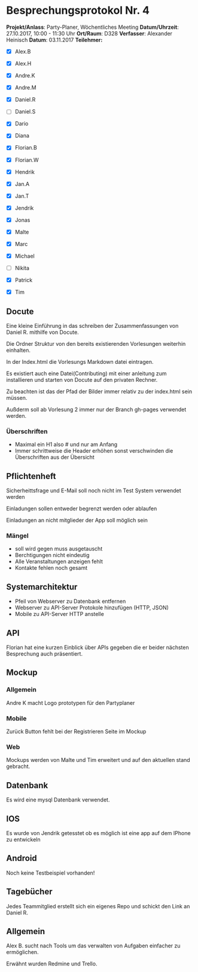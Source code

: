 # Besprechungsprotokol Nr. 4

**Projekt/Anlass**: Party-Planer, Wöchentliches Meeting
**Datum/Uhrzeit**: 27.10.2017, 10:00 - 11:30 Uhr
**Ort/Raum**: D328
**Verfasser**: Alexander Heinisch 
**Datum**: 03.11.2017
**Teilehmer:**

- [x] Alex.B
- [x] Alex.H
- [x] Andre.K
- [x] Andre.M
- [x] Daniel.R
- [ ] Daniel.S
- [x] Dario
- [x] Diana
- [x] Florian.B
- [x] Florian.W
- [x] Hendrik
- [x] Jan.A
- [x] Jan.T
- [x] Jendrik
- [x] Jonas
- [x] Malte
- [x] Marc
- [x] Michael
- [ ] Nikita
- [x] Patrick
- [x] Tim


## Docute

Eine kleine Einführung in das schreiben der Zusammenfassungen von Daniel R. mithilfe von Docute.

Die Ordner Struktur von den bereits existierenden Vorlesungen weiterhin einhalten.

In der Index.html die Vorlesungs Markdown datei eintragen.

Es existiert auch eine Datei(Contributing) mit einer anleitung zum installieren und starten von Docute auf den privaten Rechner.

Zu beachten ist das der Pfad der Bilder immer relativ zu der index.html sein müssen.

Außderm soll ab Vorlesung 2 immer nur der Branch gh-pages verwendet werden.

### Überschriften

- Maximal ein H1 also # und nur am Anfang
- Immer schrittweise die Header erhöhen sonst verschwinden die Überschriften aus der Übersicht

## Pflichtenheft

Sicherheittsfrage und E-Mail soll noch nicht im Test System verwendet werden

Einladungen sollen entweder begrenzt werden oder ablaufen

Einladungen an nicht mitglieder der App soll möglich sein 

### Mängel

- soll wird gegen muss ausgetauscht
- Berchtigungen nicht eindeutig
- Alle Veranstaltungen anzeigen fehlt
- Kontakte fehlen noch gesamt

## Systemarchitektur

- Pfeil von Webserver zu Datenbank entfernen
- Webserver zu API-Server Protokole hinzufügen (HTTP, JSON)
- Mobile zu API-Server HTTP anstelle 

## API

Florian hat eine kurzen Einblick über APIs gegeben die er beider nächsten Besprechung auch präsentiert.

## Mockup

### Allgemein

Andre K macht Logo prototypen für den Partyplaner

### Mobile

Zurück Button fehlt bei der Registrieren Seite im Mockup

### Web

Mockups werden von Malte und Tim erweitert und auf den aktuellen stand gebracht.

## Datenbank 

Es wird eine mysql Datenbank verwendet.

## IOS

Es wurde von Jendrik getesstet ob es möglich ist eine app auf dem IPhone zu entwickeln

## Android

Noch keine Testbeispiel vorhanden!

## Tagebücher

Jedes Teammitglied erstellt sich ein eigenes Repo und schickt den Link an Daniel R.

## Allgemein

Alex B. sucht nach Tools um das verwalten von Aufgaben einfacher zu ermöglichen.

Erwähnt wurden Redmine und Trello.


